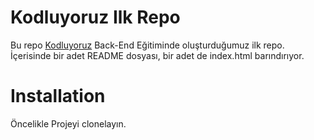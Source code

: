 # Kodluyoruz Ilk Repo 
Bu repo [Kodluyoruz](https://www.kodluyoruz.org/) Back-End Eğitiminde oluşturduğumuz ilk repo. İçerisinde bir adet README dosyası, bir adet de index.html barındırıyor. 
# Installation
Öncelikle Projeyi clonelayın.